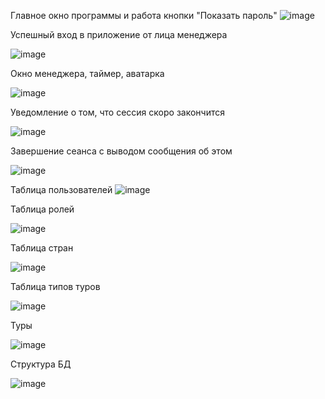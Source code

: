 Главное окно программы и работа кнопки "Показать пароль"
![image](https://user-images.githubusercontent.com/93647369/205635810-8895d8e3-d9ad-4caf-ab84-d8147dfbc6a2.png)

Успешный вход в приложение от лица менеджера

![image](https://user-images.githubusercontent.com/93647369/205635953-53bb7f85-a1d3-4d9d-b8c0-2c261632a947.png)


Окно менеджера, таймер, аватарка

![image](https://user-images.githubusercontent.com/93647369/205637197-2c586ce1-0fac-4c3d-a4a6-004ce5981ee7.png)

Уведомление о том, что сессия скоро закончится

![image](https://user-images.githubusercontent.com/93647369/205637284-395b6e34-7432-4378-8e6b-ca2fabffcb48.png)

Завершение сеанса с выводом сообщения об этом

![image](https://user-images.githubusercontent.com/93647369/205637402-1256896d-41b9-417f-ad28-3844d689c314.png)
 
Таблица пользователей
![image](https://user-images.githubusercontent.com/93647369/205637482-8d66d80b-9f56-4bb0-92e9-61c57272e52e.png)

Таблица ролей

![image](https://user-images.githubusercontent.com/93647369/205637528-a8465ebf-7ea0-40bb-ab89-817912eab838.png)

Таблица стран

![image](https://user-images.githubusercontent.com/93647369/205637570-89fd1b29-57d2-472a-9ba0-b3a58c979dec.png)

Таблица типов туров

![image](https://user-images.githubusercontent.com/93647369/205638392-314de0a7-b397-4fd9-8674-020d481bded7.png)

Туры

![image](https://user-images.githubusercontent.com/93647369/205638429-3727e75e-3bb4-4ff4-a1c7-3f3e9f5ed59e.png)

Структура БД

![image](https://user-images.githubusercontent.com/93647369/205638466-3b074d9e-01a0-40b2-9a64-98a876ca3766.png)
